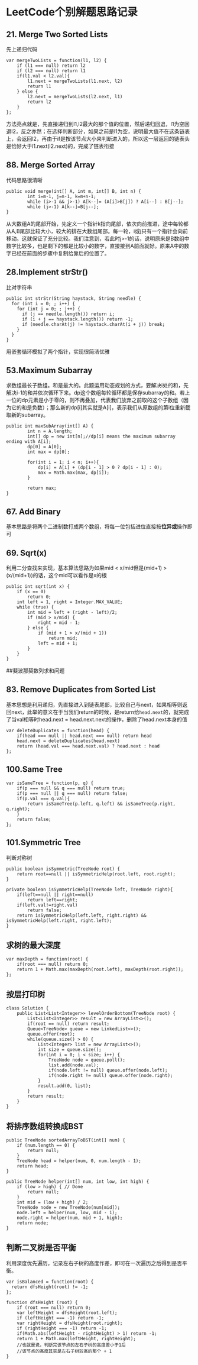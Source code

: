 # LeetCode个别解题思路记录
## 21. Merge Two Sorted Lists
先上递归代码

	var mergeTwoLists = function(l1, l2) {
	    if (l1 === null) return l2
	    if (l2 === null) return l1
	    if(l1.val < l2.val){
	        l1.next = mergeTwoLists(l1.next, l2)
	        return l1
	    } else {
	        l2.next = mergeTwoLists(l2.next, l1)
	        return l2
	    }
	};
方法亮点就是，先直接递归到l1,l2最大的那个值的位置，然后递归回退，l1为空回退l2，反之亦然；在选择判断部分，如果之前是l1为空，说明最大值不在这条链表上，会返回l2，再由于if是按该节点大小来判断进入的，所以这一层返回的链表头是恰好大于l1.next(l2.next)的，完成了链表衔接
## 88. Merge Sorted Array
代码思路很清晰

	public void merge(int[] A, int m, int[] B, int n) {
	        int i=m-1, j=n-1, k=m+n-1;
	        while (i>-1 && j>-1) A[k--]= (A[i]>B[j]) ? A[i--] : B[j--];
	        while (j>-1) A[k--]=B[j--];
	}
从大数组A的尾部开始，先定义一个指针k指向尾部，依次向前推进，途中每轮都从A,B尾部比较大小，较大的排在大数组尾部。每一轮，i或j只有一个指针会向前移动。这就保证了充分比较。我们注意到，若此时j>-1的话，说明原来是B数组中数字比较多，也是剩下的都是比较小的数字，直接接到A前面就好。原来A中的数字已经在前面的步骤中复制给靠后的位置了。
## 28.Implement strStr()
比对字符串

	public int strStr(String haystack, String needle) {
	  for (int i = 0; ; i++) {
	    for (int j = 0; ; j++) {
	      if (j == needle.length()) return i;
	      if (i + j == haystack.length()) return -1;
	      if (needle.charAt(j) != haystack.charAt(i + j)) break;
	    }
	  }
	}
用嵌套循环模拟了两个指针，实现很简洁优雅

## 53.Maximum Subarray
求数组最长子数组。和是最大的。此题运用动态规划的方式，要解决i处的和，先解决i-1的和并依次循环下来。dp这个数组每轮循环都是保存subarray的和。若上一位的dp元素是小于零的，则不再叠加，代表我们放弃之前取的这个子数组（因为它的和是负数）；那么新的dp[i]其实就是A[i]，表示我们从原数组的第i位重新截取新的subarray。

	public int maxSubArray(int[] A) {
	        int n = A.length;
	        int[] dp = new int[n];//dp[i] means the maximum subarray ending with A[i];
	        dp[0] = A[0];
	        int max = dp[0];
	        
	        for(int i = 1; i < n; i++){
	            dp[i] = A[i] + (dp[i - 1] > 0 ? dp[i - 1] : 0);
	            max = Math.max(max, dp[i]);
	        }
	        
	        return max;
	}
##  67. Add Binary
基本思路是将两个二进制数打成两个数组，将每一位包括进位直接按**位异或**操作即可
## 69. Sqrt(x)
利用二分查找来实现，基本算法思路为如果mid < x/mid但是(mid+1) > (x/(mid+1))的话，这个mid可以看作是x的根

	public int sqrt(int x) {
	    if (x == 0)
	        return 0;
	    int left = 1, right = Integer.MAX_VALUE;
	    while (true) {
	        int mid = left + (right - left)/2;
	        if (mid > x/mid) {
	            right = mid - 1;
	        } else {
	            if (mid + 1 > x/(mid + 1))
	                return mid;
	            left = mid + 1;
	        }
	    }
	}
##斐波那契数列求和问题
## 83. Remove Duplicates from Sorted List
基本思想是利用递归，先直接进入到链表尾部，比较自己与next，如果相等则返回next，此举的意义在于当我们return的时候，是return给`head.next`的，就完成了当val相等时head.next = head.next.next的操作，删除了head.next本身的值

	var deleteDuplicates = function(head) {
	    if(head === null || head.next === null) return head
	    head.next = deleteDuplicates(head.next)
	    return (head.val === head.next.val) ? head.next : head
	};
## 100.Same Tree

```
var isSameTree = function(p, q) {
    if(p === null && q === null) return true;
    if(p === null || q === null) return false;
    if(p.val === q.val){
        return isSameTree(p.left, q.left) && isSameTree(p.right, q.right);
    }
    return false;
};
```
## 101.Symmetric Tree
判断对称树

```
public boolean isSymmetric(TreeNode root) {
    return root==null || isSymmetricHelp(root.left, root.right);
}

private boolean isSymmetricHelp(TreeNode left, TreeNode right){
    if(left==null || right==null)
        return left==right;
    if(left.val!=right.val)
        return false;
    return isSymmetricHelp(left.left, right.right) && isSymmetricHelp(left.right, right.left);
}
```
## 求树的最大深度
```
var maxDepth = function(root) {
    if(root === null) return 0;
    return 1 + Math.max(maxDepth(root.left), maxDepth(root.right));
};
```
## 按层打印树
```
class Solution {
    public List<List<Integer>> levelOrderBottom(TreeNode root) {
        List<List<Integer>> result = new ArrayList<>();
        if(root == null) return result;
        Queue<TreeNode> queue = new LinkedList<>();
        queue.offer(root);
        while(queue.size() > 0) {
            List<Integer> list = new ArrayList<>();
            int size = queue.size();
            for(int i = 0; i < size; i++) {
                TreeNode node = queue.poll();
                list.add(node.val);
                if(node.left != null) queue.offer(node.left);
                if(node.right != null) queue.offer(node.right);
            }
            result.add(0, list);
        }
        return result;
    }
}
```
## 将排序数组转换成BST
```
public TreeNode sortedArrayToBST(int[] num) {
    if (num.length == 0) {
        return null;
    }
    TreeNode head = helper(num, 0, num.length - 1);
    return head;
}

public TreeNode helper(int[] num, int low, int high) {
    if (low > high) { // Done
        return null;
    }
    int mid = (low + high) / 2;
    TreeNode node = new TreeNode(num[mid]);
    node.left = helper(num, low, mid - 1);
    node.right = helper(num, mid + 1, high);
    return node;
}
```
## 判断二叉树是否平衡
利用深度优先遍历，记录左右子树的高度作差，即可在一次遍历之后得到是否平衡。

```
var isBalanced = function(root) {
  return dfsHeight(root) != -1;  
};

function dfsHeight (root) {
    if (root === null) return 0;
    var leftHeight = dfsHeight(root.left);
    if (leftHeight === -1) return -1;
    var rightHeight = dfsHeight(root.right);
    if (rightHeight === -1) return -1;
    if(Math.abs(leftHeight - rightHeight) > 1) return -1;
    return 1 + Math.max(leftHeight, rightHeight);
    //也就是说，判断完该节点的左右子树的高度差小于1后
    //该节点的高度其实是左右子树较高的那个 + 1
}
```
